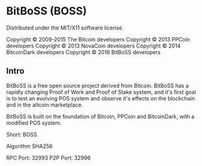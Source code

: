 BitBoSS (BOSS)
===================
Distributed under the MIT/X11 software license.

Copyright © 2009-2015 The Bitcoin developers
Copyright © 2013 PPCoin developers
Copyright © 2013 NovaCoin developers
Copyright © 2014 BitcoinDark developers
Copyright © 2016 BitBoSS developers

Intro
-----
BitBoSS is a free open source project derived from Bitcoin. BitBoSS has a rapidly changing Proof of Work and Proof of Stake system, and it's first goal is to test an evolving POS system and observe it's effects on the blockchain and in the altcoin marketplace.

BitBoSS is built on the foundation of Bitcoin, PPCoin and BitcoinDark, with a modified POS system.

Short: BOSS

Algorithm SHA256


RPC Port: 32993
P2P Port: 32996 
